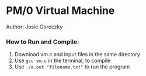 # PM/0 Virtual Machine
Author: Josie Goreczky

### How to Run and Compile:
1. Download vm.c and input files in the same directory
2. Use `gcc vm.c` in the terminal, to compile
3. Use `./a.out "filename.txt"` to run the program
